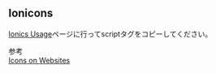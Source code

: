 ## Ionicons 
[Ionics Usage](https://ionicons.com/usage)ページに行ってscriptタグをコピーしてください。
<ion-icon name="arrow-round-forward"></ion-icon>  


参考  
[Icons on Websites](https://code.makery.ch/library/more-html-css/icons/)
